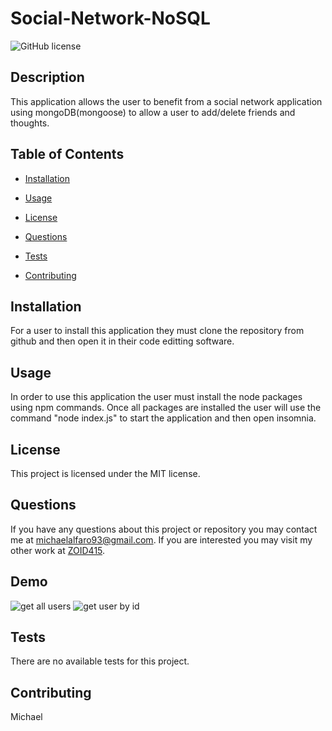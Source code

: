 # Social-Network-NoSQL
![GitHub license](https://img.shields.io/badge/license-MIT-blue.svg)

## Description

This application allows the user to benefit from a social network application using mongoDB(mongoose) to allow a user to add/delete friends and thoughts.

## Table of Contents

* [Installation](#installation)

* [Usage](#usage)

* [License](#license)


* [Questions](#questions)

* [Tests](#tests)

* [Contributing](#contributing)

## Installation

For a user to install this application they must clone the repository from github and then open it in their code editting software.

## Usage

In order to use this application the user must install the node packages using npm commands. Once all packages are installed the user will use the command "node index.js" to start the application and then open insomnia.

## License

This project is licensed under the MIT license.

## Questions

If you have any questions about this project or repository you may contact me at michaelalfaro93@gmail.com. If you are interested you may visit my other work at [ZOID415](https://github.com/ZOID415/).

## Demo
![get all users](../../getallusersnosql.png)
![get user by id](../../getuserbyidnosql.png)

## Tests

There are no available tests for this project.

## Contributing 

Michael 
